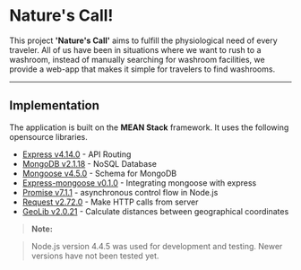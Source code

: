 Nature's Call!
===========

This project **'Nature's Call'** aims to fulfill the physiological need of every traveler. All of us have been in situations where we want to rush to a washroom, instead of manually searching for washroom facilities, we provide a web-app that makes it simple for travelers to find washrooms.

----------
Implementation
-------------

The application is built on the **MEAN Stack** framework. It uses the following opensource libraries.

 - [Express v4.14.0](https://www.npmjs.com/package/express) - API Routing
 - [MongoDB v2.1.18](https://www.npmjs.com/package/mongodb) - NoSQL Database
 - [Mongoose v4.5.0](https://www.npmjs.com/package/mongoose) - Schema for MongoDB
 - [Express-mongoose v0.1.0](https://www.npmjs.com/package/express-mongoose) - Integrating mongoose with express
 - [Promise v7.1.1](https://www.npmjs.com/package/promise) -   asynchronous control flow in Node.js
 - [Request v2.72.0](https://www.npmjs.com/package/request) - Make HTTP calls from server
 - [GeoLib v2.0.21](https://www.npmjs.com/package/geolib) - Calculate distances between geographical coordinates

  

> **Note:**

>  Node.js version 4.4.5 was used for development and testing. Newer versions have not been tested yet. 
